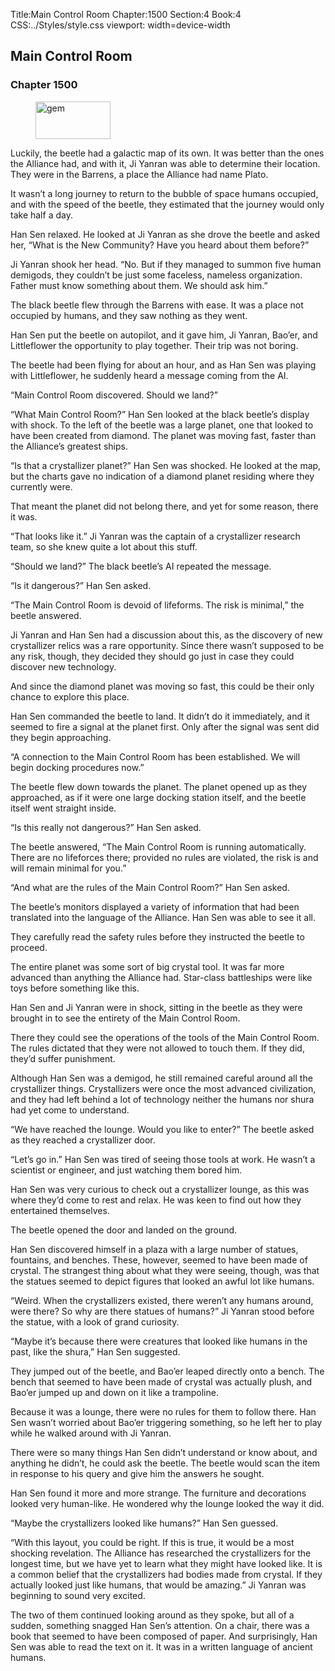 Title:Main Control Room 
Chapter:1500 
Section:4 
Book:4 
CSS:../Styles/style.css 
viewport: width=device-width
  
## Main Control Room
### Chapter 1500
  
<figure>
	<img src="../Images/gem.gif" alt="gem" id="gem" width="120" height="60" />
</figure>
  

  
Luckily, the beetle had a galactic map of its own. It was better than the ones the Alliance had, and with it, Ji Yanran was able to determine their location. They were in the Barrens, a place the Alliance had name Plato.

It wasn’t a long journey to return to the bubble of space humans occupied, and with the speed of the beetle, they estimated that the journey would only take half a day.

Han Sen relaxed. He looked at Ji Yanran as she drove the beetle and asked her, “What is the New Community? Have you heard about them before?”

Ji Yanran shook her head. “No. But if they managed to summon five human demigods, they couldn’t be just some faceless, nameless organization. Father must know something about them. We should ask him.”

The black beetle flew through the Barrens with ease. It was a place not occupied by humans, and they saw nothing as they went.

Han Sen put the beetle on autopilot, and it gave him, Ji Yanran, Bao’er, and Littleflower the opportunity to play together. Their trip was not boring.

The beetle had been flying for about an hour, and as Han Sen was playing with Littleflower, he suddenly heard a message coming from the AI.

“Main Control Room discovered. Should we land?”

“What Main Control Room?” Han Sen looked at the black beetle’s display with shock. To the left of the beetle was a large planet, one that looked to have been created from diamond. The planet was moving fast, faster than the Alliance’s greatest ships.

“Is that a crystallizer planet?” Han Sen was shocked. He looked at the map, but the charts gave no indication of a diamond planet residing where they currently were.

That meant the planet did not belong there, and yet for some reason, there it was.

“That looks like it.” Ji Yanran was the captain of a crystallizer research team, so she knew quite a lot about this stuff.

“Should we land?” The black beetle’s AI repeated the message.

“Is it dangerous?” Han Sen asked.

“The Main Control Room is devoid of lifeforms. The risk is minimal,” the beetle answered.

Ji Yanran and Han Sen had a discussion about this, as the discovery of new crystallizer relics was a rare opportunity. Since there wasn’t supposed to be any risk, though, they decided they should go just in case they could discover new technology.

And since the diamond planet was moving so fast, this could be their only chance to explore this place.

Han Sen commanded the beetle to land. It didn’t do it immediately, and it seemed to fire a signal at the planet first. Only after the signal was sent did they begin approaching.

“A connection to the Main Control Room has been established. We will begin docking procedures now.”

The beetle flew down towards the planet. The planet opened up as they approached, as if it were one large docking station itself, and the beetle itself went straight inside.

“Is this really not dangerous?” Han Sen asked.

The beetle answered, “The Main Control Room is running automatically. There are no lifeforces there; provided no rules are violated, the risk is and will remain minimal for you.”

“And what are the rules of the Main Control Room?” Han Sen asked.

The beetle’s monitors displayed a variety of information that had been translated into the language of the Alliance. Han Sen was able to see it all.

They carefully read the safety rules before they instructed the beetle to proceed.

The entire planet was some sort of big crystal tool. It was far more advanced than anything the Alliance had. Star-class battleships were like toys before something like this.

Han Sen and Ji Yanran were in shock, sitting in the beetle as they were brought in to see the entirety of the Main Control Room.

There they could see the operations of the tools of the Main Control Room. The rules dictated that they were not allowed to touch them. If they did, they’d suffer punishment.

Although Han Sen was a demigod, he still remained careful around all the crystallizer things. Crystallizers were once the most advanced civilization, and they had left behind a lot of technology neither the humans nor shura had yet come to understand.

“We have reached the lounge. Would you like to enter?” The beetle asked as they reached a crystallizer door.

“Let’s go in.” Han Sen was tired of seeing those tools at work. He wasn’t a scientist or engineer, and just watching them bored him.

Han Sen was very curious to check out a crystallizer lounge, as this was where they’d come to rest and relax. He was keen to find out how they entertained themselves.

The beetle opened the door and landed on the ground.

Han Sen discovered himself in a plaza with a large number of statues, fountains, and benches. These, however, seemed to have been made of crystal. The strangest thing about what they were seeing, though, was that the statues seemed to depict figures that looked an awful lot like humans.

“Weird. When the crystallizers existed, there weren’t any humans around, were there? So why are there statues of humans?” Ji Yanran stood before the statue, with a look of grand curiosity.

“Maybe it’s because there were creatures that looked like humans in the past, like the shura,” Han Sen suggested.

They jumped out of the beetle, and Bao’er leaped directly onto a bench. The bench that seemed to have been made of crystal was actually plush, and Bao’er jumped up and down on it like a trampoline.

Because it was a lounge, there were no rules for them to follow there. Han Sen wasn’t worried about Bao’er triggering something, so he left her to play while he walked around with Ji Yanran.

There were so many things Han Sen didn’t understand or know about, and anything he didn’t, he could ask the beetle. The beetle would scan the item in response to his query and give him the answers he sought.

Han Sen found it more and more strange. The furniture and decorations looked very human-like. He wondered why the lounge looked the way it did.

“Maybe the crystallizers looked like humans?” Han Sen guessed.

“With this layout, you could be right. If this is true, it would be a most shocking revelation. The Alliance has researched the crystallizers for the longest time, but we have yet to learn what they might have looked like. It is a common belief that the crystallizers had bodies made from crystal. If they actually looked just like humans, that would be amazing.” Ji Yanran was beginning to sound very excited.

The two of them continued looking around as they spoke, but all of a sudden, something snagged Han Sen’s attention. On a chair, there was a book that seemed to have been composed of paper. And surprisingly, Han Sen was able to read the text on it. It was in a written language of ancient humans.
